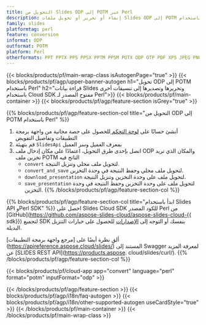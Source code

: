 ```yaml
---
title: التحويل من Slides ODP إلى POTM عبر Perl
description: إنشاء أو تحرير أو تحويل ملفات Slides ODP إلى POTM باستخدام REST API وPerl SDK مفتوح المصدر
family: slides
platformtag: perl
feature: conversion
informat: ODP
outformat: POTM
platform: Perl
otherformats: PPT PPTX PPS PPSX PPTM PPSM POTX ODP OTP PDF XPS JPEG PNG BMP TIFF SVG HTML SWF HTML5 GIF XAML MD MPEG4
---
```


{{< blocks/products/pf/main-wrap-class isAutogenPage="true" >}}
{{< blocks/products/pf/agp/upper-banner-autogen h1="تحويل ODP إلى POTM باستخدام Perl" h2="قراءة بيانات Slides وتحريرها وتصديرها إلى تنسيقات أخرى باستخدام Cloud SDK مفتوح المصدر لـ Perl">}}
{{< blocks/products/pf/main-container >}}
{{< blocks/products/pf/agp/feature-section isGrey="true" >}}

{{% blocks/products/pf/agp/feature-section-col title="التحويل من ODP إلى POTM باستخدام Perl" %}}
1. أنشئ حسابًا على <a href="https://dashboard.aspose.cloud/"> لوحة التحكم </a> للحصول على حصة مجانية من واجهة برمجة التطبيقات وتفاصيل التفويض
1. قم بتهيئة ```SlidesApi``` بمعرف العميل وسر العميل
1. اتصل بإحدى طرق التحويل، اعتمادًا على مكان إدخال ملف ODP والمكان الذي تريد تخزين ملف POTM الناتج فيه
    - ```convert``` لتحويل ملف محلي وتنزيل النتيجة.
    - ```convert_and_save``` لتحويل ملف محلي وحفظ النتيجة في وحدة التخزين.
    - ```download_presentation``` لتحويل ملف على وحدة التخزين وتنزيل النتيجة.
    - ```save_presentation``` لتحويل ملف على وحدة التخزين وحفظ النتيجة في وحدة التخزين.
{{% /blocks/products/pf/agp/feature-section-col %}}

{{% blocks/products/pf/agp/feature-section-col title="ابدأ باستخدام Slides API وPerl SDK" %}}
احصل على Slides Cloud SDK للكود المصدر Perl من [GitHub](https://github.com/aspose-slides-cloud/aspose-slides-cloud-{{ sdk}}) لتجميع SDK بنفسك أو التوجه إلى [الإصدارات](https://releases.aspose.cloud/) للحصول على خيارات التنزيل البديلة.

ألقِ نظرة أيضًا على [مرجع واجهة برمجة التطبيقات] (https://apireference.aspose.cloud/slides/) المستند إلى Swagger لمعرفة المزيد عن [SLIDES REST API](https://products.aspose. cloud/slides/curl/).
{{% /blocks/products/pf/agp/feature-section-col %}}

{{< blocks/products/pf/cloud-app app="convert" language="perl" format="potm" inputFormat="odp" >}}

{{< /blocks/products/pf/agp/feature-section >}}
{{< blocks/products/pf/agp/i18n/faq-autogen >}}
{{< blocks/products/pf/agp/i18n/other-supported-autogen useCardStyle="true" >}}
{{< /blocks/products/pf/main-container >}}
{{< /blocks/products/pf/main-wrap-class >}}